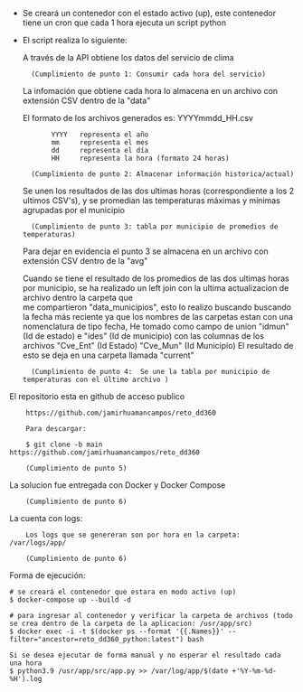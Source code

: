 
- Se creará un contenedor con el estado activo (up), este contenedor tiene un cron que cada 1 hora ejecuta un script python

- El script realiza lo siguiente:

   A través de la API obtiene los datos del servicio de clima 
   
		(Cumplimiento de punto 1: Consumir cada hora del servicio)
   
   La infomación que obtiene cada hora lo almacena en un archivo con extensión CSV dentro de la "data"  
   
   El formato de los archivos generados es: YYYYmmdd_HH.csv
   
             YYYY 	representa el año
			 mm 	representa el mes
			 dd     representa el día
			 HH		representa la hora (formato 24 horas)
			
		(Cumplimiento de punto 2: Almacenar información historica/actual)
			 
	Se unen los resultados de las dos ultimas horas (correspondiente a los 2 ultimos CSV's), y se promedian las temperaturas máximas y mínimas agrupadas por el municipio 
	
		(Cumplimiento de punto 3: tabla por municipio de promedios de temperaturas)

     Para dejar en evidencia el punto 3 se almacena en un archivo con extensión CSV dentro de la "avg"
	 
	 Cuando se tiene el resultado de los promedios de las dos ultimas horas por municipio, se ha realizado un left join con la ultima actualizacion de archivo dentro la carpeta que  
	 me compartieron "data_municipios", esto lo realizo buscando buscando la fecha más reciente ya que los nombres de las carpetas estan con una nomenclatura de tipo fecha,
	 He tomado como campo de union "idmun" (Id de estado) e "ides" (Id de municipio) con las columnas de los archivos "Cve_Ent" (Id Estado) "Cve_Mun" (Id Municipio) 
	 El resultado de esto se deja en una carpeta llamada "current" 
	 
	    (Cumplimiento de punto 4:  Se une la tabla por municipio de temperaturas con el último archivo )

El repositorio esta en github de acceso publico

		https://github.com/jamirhuamancampos/reto_dd360
		
		Para descargar:

		$ git clone -b main https://github.com/jamirhuamancampos/reto_dd360

		(Cumplimiento de punto 5)

La solucion fue entregada con Docker y Docker Compose 

		(Cumplimiento de punto 6)
		
La cuenta con logs:

		Los logs que se genereran son por hora en la carpeta: /var/logs/app/

		(Cumplimiento de punto 6)		
		
Forma de ejecución:

	# se creará el contenedor que estara en modo activo (up)
	$ docker-compose up --build -d
	
	# para ingresar al contenedor y verificar la carpeta de archivos (todo se crea dentro de la carpeta de la aplicacion: /usr/app/src)	
	$ docker exec -i -t $(docker ps --format '{{.Names}}' --filter="ancestor=reto_dd360_python:latest") bash
	
	Si se desea ejecutar de forma manual y no esperar el resultado cada una hora
	$ python3.9 /usr/app/src/app.py >> /var/log/app/$(date +'%Y-%m-%d-%H').log
